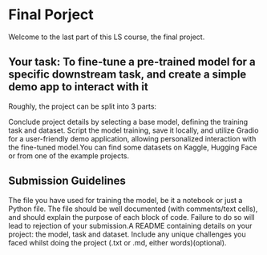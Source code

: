 # Final Porject

Welcome to the last part of this LS course, the final project.

## Your task: To fine-tune a pre-trained model for a specific downstream task, and create a simple demo app to interact with it

Roughly, the project can be split into 3 parts:

Conclude project details by selecting a base model, defining the training task and dataset. Script the model training, save it locally, and utilize Gradio for a user-friendly demo application, allowing personalized interaction with the fine-tuned model.You can find some datasets on Kaggle, Hugging Face or from one of the example projects.

## Submission Guidelines

The file you have used for training the model, be it a notebook or just a Python file. The file should be well documented (with comments/text cells), and should explain the purpose of each block of code. Failure to do so will lead to rejection of your submission.A README containing details on your project: the model, task and dataset. Include any unique challenges you faced whilst doing the project (.txt or .md, either words)(optional).
